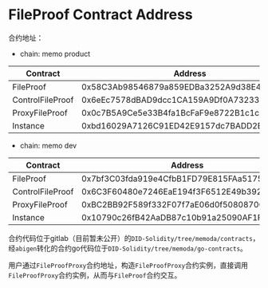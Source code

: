 # FileProof Contract Address

合约地址：

* chain: memo product

| Contract        | Address |
|----------------------|--------------------------------------------|
| FileProof        | 0x58C3Ab98546879a859EDBa3252A9d38E43C9cbee     |
| ControlFileProof | 0x6eEc7578dBAD9dcc1CA159A9Df0A73233548b89a     |
| ProxyFileProof   | 0x0c7B5A9Ce5e33B4fa1BcFaF9e8722B1c1c23243B     |
| Instance         | 0xbd16029A7126C91ED42E9157dc7BADD2B3a81189     |

* chain: memo dev

| Contract        | Address |
|----------------------|--------------------------------------------|
| FileProof        | 0x7bf3C03fda919e4CfbB1FD79E815FAa51755720d     |
| ControlFileProof | 0x6C3F60480e7246EaE194f3F6512E49b392B76D7c     |
| ProxyFileProof   | 0xBC2BB92F589f332F07f7aE06d0f5080870CE0467     |
| Instance         | 0x10790c26fB42AaDB87c10b91a25090AF1Ff5352E     |

合约代码位于gitlab（目前暂未公开）的`DID-Solidity/tree/memoda/contracts`，经`abigen`转化的合约go代码位于`DID-Solidity/tree/memoda/go-contracts`。

用户通过`FileProofProxy`合约地址，构造`FileProofProxy`合约实例，直接调用`FileProofProxy`合约实例，从而与`FileProof`合约交互。
